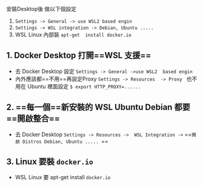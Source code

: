 
安裝Desktop後 做以下個設定
1. `Settings -> General -> use WSL2 based engin `
2. `Settings -> WSL integration -> Debian, Ubuntu ..... ` 
3. WSL Linux 內部裝  `apt-get  install docker.io`


## 1. Docker Desktop 打開==WSL 支援==
-  去 Docker Desktop 設定 
`Settings -> General ->use WSL2  based engin`
-  內外應該都==不用==再設定Proxy
`Settings -> Resources  -> Proxy `
也不用在 Ubuntu 裡面設定 
`$ export HTTP_PROXY=......`

## 2. ==每一個==新安裝的 WSL Ubuntu Debian 都要==開啟整合==

- 去 Docker Desktop 
`Settings -> Resources ->  WSL Integration ->`
==`開啟 Distros Debian, Ubuntu ..... `==

## 3. Linux 要裝 `docker.io`
- WSL Linux 要 apt-get install `docker.io`

